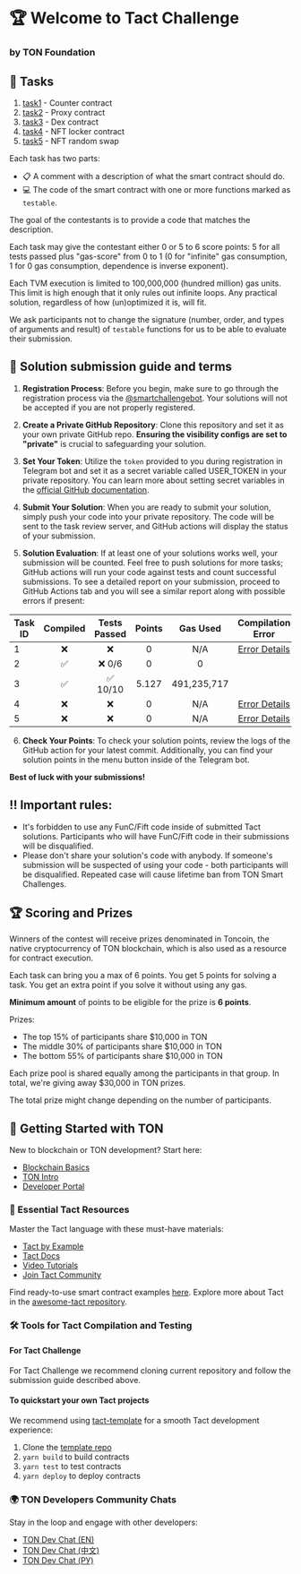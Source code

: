# 🏆 Welcome to Tact Challenge
### by TON Foundation

## 📝 Tasks

1. [task1](/contracts/1.tact) - Counter contract 
2. [task2](/contracts/2.tact) - Proxy contract 
3. [task3](/contracts/3.tact) - Dex contract
4. [task4](/contracts/4.tact) - NFT locker contract
5. [task5](/contracts/5.tact) - NFT random swap

Each task has two parts:

- 📋 A comment with a description of what the smart contract should do.
- 💻 The code of the smart contract with one or more functions marked as `testable`.

The goal of the contestants is to provide a code that matches the description.

Each task may give the contestant either 0 or 5 to 6 score points: 5 for all tests passed plus "gas-score" from 0 to 1 (0 for "infinite" gas consumption, 1 for 0 gas consumption, dependence is inverse exponent).

Each TVM execution is limited to 100,000,000 (hundred million) gas units.
This limit is high enough that it only rules out infinite loops. Any practical solution, regardless of how (un)optimized it is, will fit.

We ask participants not to change the signature (number, order, and types of arguments and result) of `testable` functions for us to be able to evaluate their submission.

## 📅 Solution submission guide and terms

1. **Registration Process**: Before you begin, make sure to go through the registration process via the [@smartchallengebot](https://t.me/smartchallengebot?start=true). Your solutions will not be accepted if you are not properly registered.

2. **Create a Private GitHub Repository**: Clone this repository and set it as your own private GitHub repo. **Ensuring the visibility configs are set to "private"** is crucial to safeguarding your solution.

3. **Set Your Token**: Utilize the `token` provided to you during registration in Telegram bot and set it as a secret variable called USER_TOKEN in your private repository. You can learn more about setting secret variables in the [official GitHub documentation](https://docs.github.com/en/actions/security-guides/using-secrets-in-github-actions#creating-secrets-for-a-repository).

4. **Submit Your Solution**: When you are ready to submit your solution, simply push your code into your private repository. The code will be sent to the task review server, and GitHub actions will display the status of your submission.

5. **Solution Evaluation**: If at least one of your solutions works well, your submission will be counted. Feel free to push solutions for more tasks; GitHub actions will run your code against tests and count successful submissions. To see a detailed report on your submission, proceed to GitHub Actions tab and you will see a similar report along with possible errors if present:
<div align="center">
  
| Task ID | Compiled | Tests Passed | Points | Gas Used | Compilation Error |
|---------|:--------:|:------------:|:------:|:----------------------:|:-----------------:|
| 1 | ❌ | ❌ | 0 | N/A | [Error Details](#compilation-error-task-1) |
| 2 | ✅ | ❌ 0/6 | 0 | 0 |  |
| 3 | ✅ | ✅ 10/10 | 5.127 | 491,235,717 |  |
| 4 | ❌ | ❌ | 0 | N/A | [Error Details](#compilation-error-task-4) |
| 5 | ❌ | ❌ | 0 | N/A | [Error Details](#compilation-error-task-5) |
  
</div>

6. **Check Your Points**: To check your solution points, review the logs of the GitHub action for your latest commit. Additionally, you can find your solution points in the menu button inside of the Telegram bot.

**Best of luck with your submissions!**

## ‼️ Important rules:
- It's forbidden to use any FunC/Fift code inside of submitted Tact solutions. Participants who will have FunC/Fift code in their submissions will be disqualified.
- Please don't share your solution's code with anybody. If someone's submission will be suspected of using your code - both participants will be disqualified. Repeated case will cause lifetime ban from TON Smart Challenges.

## 🏆 Scoring and Prizes

Winners of the contest will receive prizes denominated in Toncoin, the native cryptocurrency of TON blockchain, which is also used as a resource for contract execution.

Each task can bring you a max of 6 points. You get 5 points for solving a task. You get an extra point if you solve it without using any gas.

**Minimum amount** of points to be eligible for the prize is **6 points**.

Prizes:
- The top 15% of participants share $10,000 in TON
- The middle 30% of participants share $10,000 in TON
- The bottom 55% of participants share $10,000 in TON

Each prize pool is shared equally among the participants in that group. In total, we're giving away $30,000 in TON prizes.

The total prize might change depending on the number of participants.

## 🚀 Getting Started with TON

New to blockchain or TON development? Start here:

- [Blockchain Basics](https://blog.ton.org/what-is-blockchain)
- [TON Intro](https://docs.ton.org/learn/introduction)
- [Developer Portal](https://ton.org/dev?filterBy=developSmartContract)

### 📘 Essential Tact Resources

Master the Tact language with these must-have materials:

- [Tact by Example](https://tact-by-example.org/)
- [Tact Docs](https://tact-lang.org/)
- [Video Tutorials](https://www.youtube.com/@AlefmanVladimirEN-xb4pq/videos)
- [Join Tact Community](https://t.me/tactlang)

Find ready-to-use smart contract examples [here](https://github.com/tact-lang/awesome-tact#-smart-contracts-examples). Explore more about Tact in the [awesome-tact repository](https://github.com/tact-lang/awesome-tact).

### 🛠️ Tools for Tact Compilation and Testing

#### For Tact Challenge

For Tact Challenge we recommend cloning current repository and follow the submission guide described above.

#### To quickstart your own Tact projects

We recommend using [tact-template](https://github.com/tact-lang/tact-template) for a smooth Tact development experience:

1. Clone the [template repo](https://github.com/tact-lang/tact-template)
2. `yarn build` to build contracts
3. `yarn test` to test contracts
4. `yarn deploy` to deploy contracts

### 🌍 TON Developers Community Chats

Stay in the loop and engage with other developers:

- [TON Dev Chat (EN)](https://t.me/tondev_eng)
- [TON Dev Chat (中文)](https://t.me/tondev_zh)
- [TON Dev Chat (РУ)](https://t.me/tondev)

